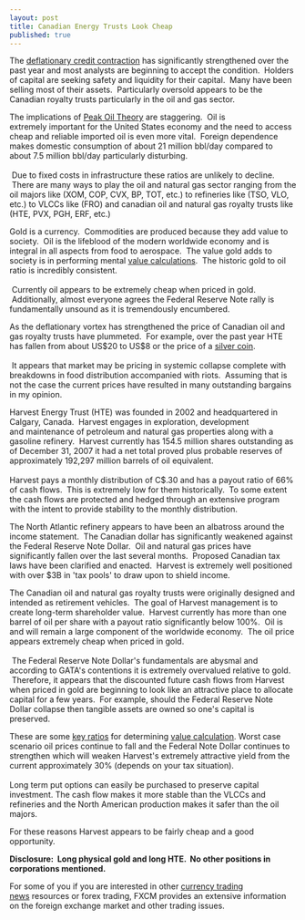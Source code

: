 ```yaml
---
layout: post
title: Canadian Energy Trusts Look Cheap
published: true
---
```

<p>The <a href="http://www.runtogold.com/2008/02/first-snowfall-of-kondratieff-winter/" target="_blank">deflationary credit contraction</a> has significantly strengthened over the past year and most analysts are beginning to accept the condition.  Holders of capital are seeking safety and liquidity for their capital.  Many have been selling most of their assets.  Particularly oversold appears to be the Canadian royalty trusts particularly in the oil and gas sector.</p>
<p>The implications of <a href="http://www.runtogold.com/2006/09/peak-oil-theory/" target="_blank">Peak Oil Theory</a> are staggering.  Oil is extremely important for the United States economy and the need to access cheap and reliable imported oil is even more vital.  Foreign dependence makes domestic consumption of about 21 million bbl/day compared to about 7.5 million bbl/day particularly disturbing.<br/><br/>  Due to fixed costs in infrastructure these ratios are unlikely to decline.  There are many ways to play the oil and natural gas sector ranging from the oil majors like (XOM, COP, CVX, BP, TOT, etc.) to refineries like (TSO, VLO, etc.) to VLCCs like (FRO) and canadian oil and natural gas royalty trusts like (HTE, PVX, PGH, ERF, etc.)</p>
<p>Gold is a currency.  Commodities are produced because they add value to society.  Oil is the lifeblood of the modern worldwide economy and is integral in all aspects from food to aerospace.  The value gold adds to society is in performing mental <a href="http://www.runtogold.com/2008/08/value-calculation/" target="_blank">value calculations</a>.  The historic gold to oil ratio is incredibly consistent.<br/><br/>  Currently oil appears to be extremely cheap when priced in gold.  Additionally, almost everyone agrees the Federal Reserve Note rally is fundamentally unsound as it is tremendously encumbered.</p>
<p>As the deflationary vortex has strengthened the price of Canadian oil and gas royalty trusts have plummeted.  For example, over the past year HTE has fallen from about US$20 to US$8 or the price of a <a title="silver coins" href="http://www.runtogold.com/gainesvillecoins" target="_blank">silver coin</a>. <br/><br/> It appears that market may be pricing in systemic collapse complete with breakdowns in food distribution accompanied with riots.  Assuming that is not the case the current prices have resulted in many outstanding bargains in my opinion.</p>
<p>Harvest Energy Trust (HTE) was founded in 2002 and headquartered in Calgary, Canada.  Harvest engages in exploration, development and maintenance of petroleum and natural gas properties along with a gasoline refinery.  Harvest currently has 154.5 million shares outstanding as of December 31, 2007 it had a net total proved plus probable reserves of approximately 192,297 million barrels of oil equivalent.  <br/><br/>Harvest pays a monthly distribution of C$.30 and has a payout ratio of 66% of cash flows.  This is extremely low for them historically.  To some extent the cash flows are protected and hedged through an extensive program with the intent to provide stability to the monthly distribution.</p>
<p>The North Atlantic refinery appears to have been an albatross around the income statement.  The Canadian dollar has significantly weakened against the Federal Reserve Note Dollar.  Oil and natural gas prices have significantly fallen over the last several months.  Proposed Canadian tax laws have been clarified and enacted.  Harvest is extremely well positioned with over $3B in 'tax pools' to draw upon to shield income.</p>
<p>The Canadian oil and natural gas royalty trusts were originally designed and intended as retirement vehicles.  The goal of Harvest management is to create long-term shareholder value.  Harvest currently has more than one barrel of oil per share with a payout ratio significantly below 100%.  Oil is and will remain a large component of the worldwide economy.  The oil price appears extremely cheap when priced in gold. <br/><br/> The Federal Reserve Note Dollar's fundamentals are abysmal and according to GATA's contentions it is extremely overvalued relative to gold.  Therefore, it appears that the discounted future cash flows from Harvest when priced in gold are beginning to look like an attractive place to allocate capital for a few years.  For example, should the Federal Reserve Note Dollar collapse then tangible assets are owned so one's capital is preserved.</p>
<p>These are some <a href="http://www.runtogold.com/key-ratios/" target="_blank">key ratios</a> for determining <a href="http://www.runtogold.com/2008/08/value-calculation/" target="_blank">value calculation</a>. Worst case scenario oil prices continue to fall and the Federal Note Dollar continues to strengthen which will weaken Harvest's extremely attractive yield from the current approximately 30% (depends on your tax situation).  <br/><br/>Long term put options can easily be purchased to preserve capital investment. The cash flow makes it more stable than the VLCCs and refineries and the North American production makes it safer than the oil majors.</p>
<p>For these reasons Harvest appears to be fairly cheap and a good opportunity.</p>
<p><strong>Disclosure:  Long physical gold and long HTE.  No other positions in corporations mentioned.</strong></p>
<p>For some of you if you are interested in other <a title="currency trading news" href="http://www.fxcm.co.uk/" target="_blank">currency trading news</a> resources or forex trading, FXCM provides an extensive information on the foreign exchange market and other trading issues.</p>
